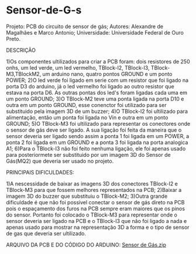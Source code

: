 # Sensor-de-G-s

Projeto: PCB do circuito de sensor de gás;
Autores: Alexandre de Magalhães e Marco Antonio;
Universidade: Universidade Federal de Ouro Preto.

DESCRIÇÃO

1)Os componentes ultilizados para criar a PCB foram: dois resistores de 250 onhs, um led verde, um led vermelho, TBlock-I2, TBlock-I3, TBlock-M3,TBlockM2, um arduino nano, quatro pontos GROUND e um ponto POWER;
2)O led verde foi ligado em serie com um resistor que foi ligado na porta D3 do arduino, já o led vermelho foi ligado ao outro resistor que estava na porta D6. As outras pontas dos led's foram ligadas cada uma em um ponto GROUND;
3)O TBlock-M2 teve uma ponta ligada na porta D10 e outra em um ponto GROUND, esse conenctor foi utilizado para ser substituido pela imagem 3D de um buzzer;
4)O TBlock-I2 foi ultilizado para alimentação, então um ponta foi ligada no Vin e outra em um ponto GROUND;
5)O TBlock-M3 foi ultilizado para representar os conectores onde o sensor de gás deve ser ligado. A sua ligação foi feita da maneira que o sensor deveria ser ligado sendo assim a ponta  1 foi ligada em um POWER, a ponta 2 foi ligada em um GROUND e a ponta 3 foi ligada na porta analogica A1;
6)Para o TBlock-I3 não foi feito nenhuma ligação, ele foi apenas usado para posteriormete ser substituido por um imagem 3D do Sensor de Gás(MQ2) que deveria ser usado no projeto.

PRINCIPAIS DIFICULDADES:

1)A nescessidade de baixar as imagens 3D dos conectores TBlock-I2 e TBlock-M3 para que fossem melhores representados na PCB;
2)Baixar a imagem 3D do buzzer que substituiu o TBlock-M2;
3)Outra grande dificuldade é que não foi possivel conectar o sensor de gás direto na PCB pois o espaçamento dos furos na PCB sempre eram maiores que os pinos do sensor. Portanto foi colocado o TBlock-M3 para representar onde o sensor deveria ser ligado na PCB e o TBlock-I3 que não foi ligado a nada e apenas usado para mostrar na representação 3D a forma e o tipo de sensor de gas que deveria ser ultilizado.


ARQUIVO DA PCB E DO CÓDIGO DO ARDUINO:
[Sensor de Gás.zip](https://github.com/AlexandreM1981/Sensor-de-G-s/files/7501249/Sensor.de.Gas.zip)
